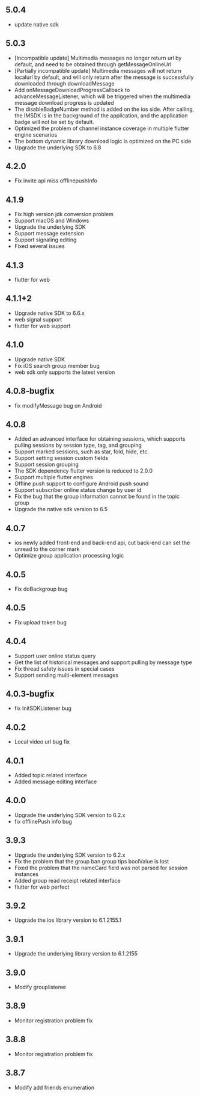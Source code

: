 ## 5.0.4
* update native sdk

## 5.0.3
* [Incompatible update] Multimedia messages no longer return url by default, and need to be obtained through getMessageOnlineUrl
* [Partially incompatible update] Multimedia messages will not return localurl by default, and will only return after the message is successfully downloaded through downloadMessage
* Add onMessageDownloadProgressCallback to advanceMessageListener, which will be triggered when the multimedia message download progress is updated
* The disableBadgeNumber method is added on the ios side. After calling, the IMSDK is in the background of the application, and the application badge will not be set by default.
* Optimized the problem of channel instance coverage in multiple flutter engine scenarios
* The bottom dynamic library download logic is optimized on the PC side
* Upgrade the underlying SDK to 6.8

## 4.2.0
* Fix invite api miss offlinepushInfo


## 4.1.9
* Fix high version jdk conversion problem
* Support macOS and Windows
* Upgrade the underlying SDK
* Support message extension
* Support signaling editing
* Fixed several issues

## 4.1.3
* flutter for web 

## 4.1.1+2
* Upgrade native SDK to 6.6.x
* web signal support
* flutter for web support

## 4.1.0
* Upgrade native SDK
* Fix iOS search group member bug
* web sdk only supports the latest version

## 4.0.8-bugfix
* fix modifyMessage bug on Android

## 4.0.8
* Added an advanced interface for obtaining sessions, which supports pulling sessions by session type, tag, and grouping
* Support marked sessions, such as star, fold, hide, etc.
* Support setting session custom fields
* Support session grouping
* The SDK dependency flutter version is reduced to 2.0.0
* Support multiple flutter engines
* Offline push support to configure Android push sound
* Support subscriber online status change by user id
* Fix the bug that the group information cannot be found in the topic group
* Upgrade the native sdk version to 6.5

## 4.0.7
* ios newly added front-end and back-end api, cut back-end can set the unread to the corner mark
* Optimize group application processing logic

## 4.0.5
* Fix doBackgroup bug

## 4.0.5
* Fix upload token bug

## 4.0.4
* Support user online status query
* Get the list of historical messages and support pulling by message type
* Fix thread safety issues in special cases
* Support sending multi-element messages

## 4.0.3-bugfix
* fix InitSDKListener bug

## 4.0.2
* Local video url bug fix

## 4.0.1
* Added topic related interface
* Added message editing interface

## 4.0.0
* Upgrade the underlying SDK version to 6.2.x
* fix offlinePush info bug

## 3.9.3
* Upgrade the underlying SDK version to 6.2.x
* Fix the problem that the group ban group tips boolValue is lost
* Fixed the problem that the nameCard field was not parsed for session instances
* Added group read receipt related interface
* flutter for web perfect

## 3.9.2
* Upgrade the ios library version to 6.1.2155.1

## 3.9.1
* Upgrade the underlying library version to 6.1.2155

## 3.9.0
* Modify grouplistener

## 3.8.9
* Monitor registration problem fix

## 3.8.8
* Monitor registration problem fix

## 3.8.7
* Modify add friends enumeration
